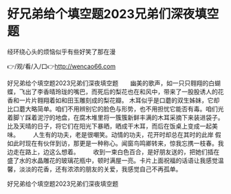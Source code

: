 # 好兄弟给个填空题2023兄弟们深夜填空题
经环绕心头的烦恼似乎有些好笑了那在漫

👉/观/看/入/口👉http://wencao66.com

好兄弟给个填空题2023兄弟们深夜填空题　　幽美的歌声，如一只只翱翔的白蝴蝶，飞出了李香晴玲珑的嘴巴，而死后的梨花也在和风中，带来了一股股诱人的花香和一片片翱翔着如和田玉雕刻成的梨花瓣。
木耳似乎是口蘑的双生姊妹，它却比口蘑大略简单。咱们不用辨别它的脸色与形势，也不用担忧它能否有毒。咱们光着脚丫踩着泥泞的地盘，在腐木堆里将一簇簇新鲜丰满的木耳采摘下来装进袋子。比及天晴的日子，将它们在阳光下暴晒，晒成干木耳，而后在饭桌上变成一起美味。
　　人生有的功夫，老是很嘲笑。动情的功夫，花开时却总在其时的此岸
假如此时现在有伙伴到访，那更是一种称心。闻窗鸟鸣卿转来，惊我忘携一枝春。我边走在路上，边这么想着。
　　收到一束白色百合，是好朋友送的，把她们插在盛了水的水晶雕花的玻璃花瓶中，顿时满屋一亮。卡片上面祝福的话语让我感觉温馨，淡淡的花香，还有浓浓的朋友的关爱，我感觉自己不再孤单。

好兄弟给个填空题2023兄弟们深夜填空题

